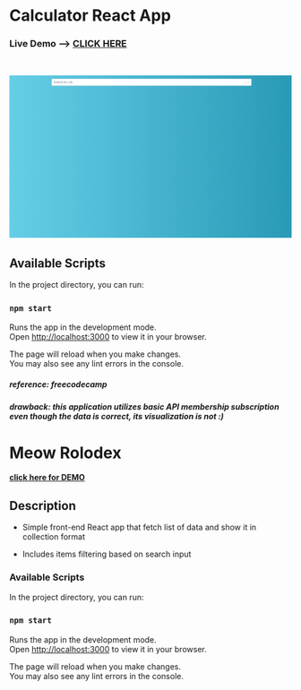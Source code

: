 # Calculator React App

### Live Demo --> [CLICK HERE](https://elite-secretary.surge.sh)

<br>

![weater-app-gif](./public/weater-react-app-animation.gif)

## Available Scripts

In the project directory, you can run:

### `npm start`

Runs the app in the development mode.\
Open [http://localhost:3000](http://localhost:3000) to view it in your browser.

The page will reload when you make changes.\
You may also see any lint errors in the console.

##### reference: freecodecamp

##### drawback: this application utilizes basic API membership subscription <br> even though the data is correct, its visualization is not :)

# Meow Rolodex

**[click here for DEMO](https://stingy-death.surge.sh)**

## Description

- Simple front-end React app that fetch list of data and show it in collection format

- Includes items filtering based on search input

### Available Scripts

In the project directory, you can run:

### `npm start`

Runs the app in the development mode.\
Open [http://localhost:3000](http://localhost:3000) to view it in your browser.

The page will reload when you make changes.\
You may also see any lint errors in the console.
